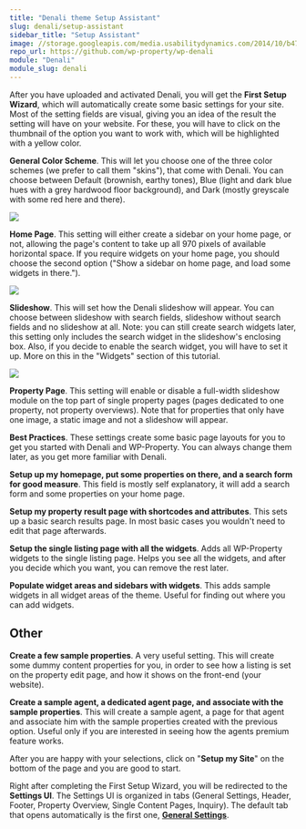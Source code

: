 ```yaml
---
title: "Denali theme Setup Assistant"
slug: denali/setup-assistant
sidebar_title: "Setup Assistant"
image: //storage.googleapis.com/media.usabilitydynamics.com/2014/10/b47f84d8-wpproperty-theme-denali-icon-300x300.png
repo_url: https://github.com/wp-property/wp-denali
module: "Denali"
module_slug: denali
---
```


After you have uploaded and activated Denali, you will get the **First Setup Wizard**, which will automatically create some basic settings for your site. Most of the setting fields are visual, giving you an idea of the result the setting will have on your website. For these, you will have to click on the thumbnail of the option you want to work with, which will be highlighted with a yellow color.

**General Color Scheme**. This will let you choose one of the three color schemes (we prefer to call them "skins"), that come with Denali. You can choose between Default (brownish, earthy tones), Blue (light and dark blue hues with a grey hardwood floor background), and Dark (mostly greyscale with some red here and there).

![](https://storage.googleapis.com/media.usabilitydynamics.com/2012/06/Screen-Shot-2012-06-18-at-5.30.04-PM-e1340042393440.png)

**Home Page**. This setting will either create a sidebar on your home page, or not, allowing the page's content to take up all 970 pixels of available horizontal space. If you require widgets on your home page, you should choose the second option ("Show a sidebar on home page, and load some widgets in there.").

![](https://storage.googleapis.com/media.usabilitydynamics.com/2012/06/wizard-e1340696220740.png)

**Slideshow**. This will set how the Denali slideshow will appear. You can choose between slideshow with search fields, slideshow without search fields and no slideshow at all. Note: you can still create search widgets later, this setting only includes the search widget in the slideshow's enclosing box. Also, if you decide to enable the search widget, you will have to set it up. More on this in the "Widgets" section of this tutorial.

![](https://storage.googleapis.com/media.usabilitydynamics.com/2012/06/wizard1-e1340696277794.png)

**Property Page**. This setting will enable or disable a full-width slideshow module on the top part of single property pages (pages dedicated to one property, not property overviews). Note that for properties that only have one image, a static image and not a slideshow will appear.

**Best Practices**. These settings create some basic page layouts for you to get you started with Denali and WP-Property. You can always change them later, as you get more familiar with Denali.

**Setup up my homepage, put some properties on there, and a search form for good measure**. This field is mostly self explanatory, it will add a search form and some properties on your home page.

**Setup my property result page with shortcodes and attributes**. This sets up a basic search results page. In most basic cases you wouldn't need to edit that page afterwards.

**Setup the single listing page with all the widgets**. Adds all WP-Property widgets to the single listing page. Helps you see all the widgets, and after you decide which you want, you can remove the rest later.

**Populate widget areas and sidebars with widgets**. This adds sample widgets in all widget areas of the theme. Useful for finding out where you can add widgets.

## Other

**Create a few sample properties**. A very useful setting. This will create some dummy content properties for you, in order to see how a listing is set on the property edit page, and how it shows on the front-end (your website).

**Create a sample agent, a dedicated agent page, and associate with the sample properties**. This will create a sample agent, a page for that agent and associate him with the sample properties created with the previous option. Useful only if you are interested in seeing how the agents premium feature works.

After you are happy with your selections, click on "**Setup my Site**" on the bottom of the page and you are good to start.

Right after completing the First Setup Wizard, you will be redirected to the **Settings UI**. The Settings UI is organized in tabs (General Settings, Header, Footer, Property Overview, Single Content Pages, Inquiry). The default tab that opens automatically is the first one, [**General Settings**](https://github.com/wp-property/wp-denali/wiki/General-tab).
